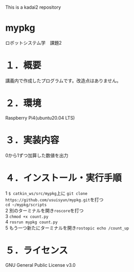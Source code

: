 # 
This is a kadai2 repository
# mypkg
ロボットシステム学　課題2

# １．概要  
講義内で作成したプログラムです。改造点はありません。

# ２．環境  
Raspberry Pi4(ubuntu20.04 LTS)

# ３．実装内容   
0から1ずつ加算した数値を出力

# ４．インストール・実行手順  
1 `$ catkin_ws/src/mypkg`上に
`git clone https://github.com/usuisyun/mypkg.git`を打つ  
`cd ~/mypkg/scripts`  
2 別のターミナルを開き`roscore`を打つ  
3 `chmod +x count.py`  
4 `rosrun mypkg count.py`  
5 もう一つ新たにターミナルを開き`rostopic echo /count_up`

# ５．ライセンス　　
GNU General Public License v3.0

